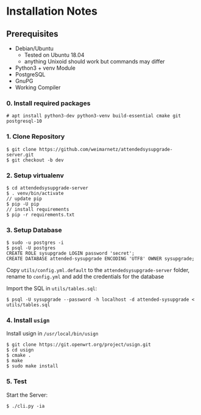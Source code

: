 # Installation Notes

## Prerequisites

- Debian/Ubuntu 
    - Tested on Ubuntu 18.04
    - anything Unixoid should work but commands may differ
- Python3 + venv Module  
- PostgreSQL 
- GnuPG 
- Working Compiler 


### 0. Install required packages 

    # apt install python3-dev python3-venv build-essential cmake git postgresql-10 
    
    
### 1. Clone Repository 

    $ git clone https://github.com/weimarnetz/attendedsysupgrade-server.git 
    $ git checkout -b dev 
    
### 2. Setup virtualenv 

    $ cd attendedsysupgrade-server
    $ . venv/bin/activate
    // update pip  
    $ pip -U pip 
    // install requirements
    $ pip -r requirements.txt 
    
### 3. Setup Database 

    $ sudo -u postgres -i 
    $ psql -U postgres
    CREATE ROLE sysupgrade LOGIN password 'secret';
    CREATE DATABASE attended-sysupgrade ENCODING 'UTF8' OWNER sysupgrade;
    

Copy `utils/config.yml.default` to the `attendedsysupgrade-server` folder, rename to `config.yml` and add the credentials for the database
 
Import the SQL in `utils/tables.sql`:

 

    $ psql -U sysupgrade --password -h localhost -d attended-sysupgrade < utils/tables.sql 


### 4. Install `usign`

Install usign in `/usr/local/bin/usign`
  

    $ git clone https://git.openwrt.org/project/usign.git
    $ cd usign 
    $ cmake . 
    $ make 
    $ sudo make install 
    


### 5. Test
 
Start the Server:
 

    $ ./cli.py -ia 
        
